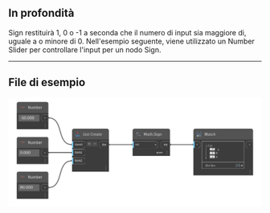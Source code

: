 ## In profondità
Sign restituirà 1, 0 o -1 a seconda che il numero di input sia maggiore di, uguale a o minore di 0. Nell'esempio seguente, viene utilizzato un Number Slider per controllare l'input per un nodo Sign.
___
## File di esempio

![Sign (number)](./DSCore.Math.Sign(int)_img.png)


